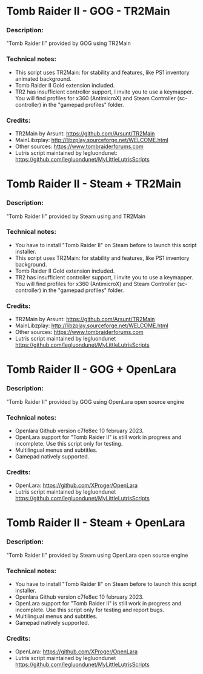 # Tomb Raider II - GOG - TR2Main
### Description:
"Tomb Raider II" provided by GOG using TR2Main
### Technical notes:
- This script uses TR2Main: for stability and features, like PS1 inventory animated background.
- Tomb Raider II Gold extension included.
- TR2 has insufficient controller support, I invite you to use a keymapper. You will find profiles for x360 (AntimicroX) and Steam Controller (sc-controller) in the "gamepad profiles" folder.
### Credits:
- TR2Main by Arsunt: https://github.com/Arsunt/TR2Main
- MainLibzplay: http://libzplay.sourceforge.net/WELCOME.html
- Other sources: https://www.tombraiderforums.com
- Lutris script maintained by legluondunet: https://github.com/legluondunet/MyLittleLutrisScripts

# Tomb Raider II - Steam + TR2Main
### Description:
"Tomb Raider II" provided by Steam using and TR2Main
### Technical notes:
- You have to install "Tomb Raider II" on Steam before to launch this script installer.
- This script uses TR2Main: for stability and features, like PS1 inventory background.
- Tomb Raider II Gold extension included.
- TR2 has insufficient controller support, I invite you to use a keymapper. You will find profiles for x360 (AntimicroX) and Steam Controller (sc-controller) in the "gamepad profiles" folder.
### Credits:
- TR2Main by Arsunt: https://github.com/Arsunt/TR2Main
- MainLibzplay: http://libzplay.sourceforge.net/WELCOME.html
- Other sources: https://www.tombraiderforums.com
- Lutris script maintained by legluondunet https://github.com/legluondunet/MyLittleLutrisScripts

# Tomb Raider II - GOG + OpenLara
### Description:
"Tomb Raider II" provided by GOG using OpenLara open source engine
### Technical notes:
- Openlara Github version c7fe8ec 10 february 2023.
- OpenLara support for "Tomb Raider II" is still work in progress and incomplete. Use this script only for testing.
- Multilingual menus and subtitles.
- Gamepad natively supported.
### Credits:
- OpenLara: https://github.com/XProger/OpenLara
- Lutris script maintained by legluondunet https://github.com/legluondunet/MyLittleLutrisScripts


# Tomb Raider II - Steam + OpenLara
### Description:
"Tomb Raider II" provided by Steam using OpenLara open source engine
### Technical notes:
- You have to install "Tomb Raider II" on Steam before to launch this script installer.
- Openlara Github version c7fe8ec 10 february 2023.
- OpenLara support for "Tomb Raider II" is still work in progress and incomplete. Use this script only for testing and report bugs.
- Multilingual menus and subtitles.
- Gamepad natively supported.
### Credits:
- OpenLara: https://github.com/XProger/OpenLara
- Lutris script maintained by legluondunet https://github.com/legluondunet/MyLittleLutrisScripts
